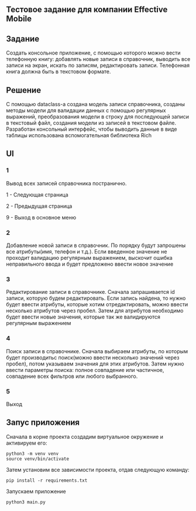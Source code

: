## Тестовое задание для компании Effective Mobile

## Задание
Создать консольное приложение, с помощью которого можно вести телефонную книгу: добавлять новые записи в справочник, выводить все записи на экран, искать по записям, редактировать записи. Телефонная книга должна быть в текстовом формате.

## Решение
С помощью dataclass-а создана модель записи справочника, созданы методы модели для валидации данных с помощью регулярных выражений, преобразования модели в строку для последующей записи в текстовый файл, создания модели из записей в текстовом файле. Разработан консольный интерфейс, чтобы выводить данные в виде таблицы использована вспомогательная библиотека Rich

## UI

### 1
Вывод всех записей справочника постранично. 

1 - Следующая страница

2 - Предыдущая страница

9 - Выход в основное меню

### 2
Добавление новой записи в справочник. По порядку будут запрошены все атрибуты(имя, телефон и т.д.). Если введенное значение не проходит валидацию регулярным выражением, выскочит ошибка неправильного ввода и будет предложено ввести новое значение

### 3
Редактирование записи в справочнике. Сначала запрашивается id записи, которую будем редактировать. Если запись найдена, то нужно будет ввести атрибуты, которые хотим отредактировать, можно ввести несколько атрибутов через пробел. Затем для атрибутов необходимо будет ввести новые значения, которые так же валидируются регулярным выражением

### 4
Поиск записи в справочнике. Сначала выбираем атрибуты, по которым будет производитьс поиск(можно ввести несколько значений через пробел), потом указываем значения для этих атрибутов. Затем нужно ввести параметры поиска: полное совпадение или частичное, совпадение всех фильтров или любого выбранного.

### 5
Выход

## Запус приложения
Сначала в корне проекта создадим виртуальное окружение и активируем его:
```
python3 -m venv venv
source venv/bin/activate
```
Затем установим все зависимости проекта, отдав следующую команду:
```
pip install -r requirements.txt
```
Запускаем приложение
```
python3 main.py
```
